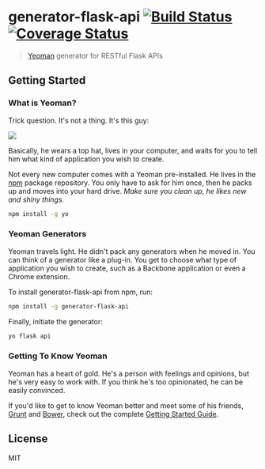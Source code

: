 # generator-flask-api [![Build Status](https://secure.travis-ci.org/ColeKettler/generator-flask-api.png?branch=master)](https://travis-ci.org/ColeKettler/generator-flask-api) [![Coverage Status](https://coveralls.io/repos/ColeKettler/generator-flask-api/badge.svg?branch=master&service=github)](https://coveralls.io/github/ColeKettler/generator-flask-api?branch=master)

> [Yeoman](http://yeoman.io) generator for RESTful Flask APIs


## Getting Started

### What is Yeoman?

Trick question. It's not a thing. It's this guy:

![](http://i.imgur.com/JHaAlBJ.png)

Basically, he wears a top hat, lives in your computer, and waits for you to tell him what kind of application you wish to create.

Not every new computer comes with a Yeoman pre-installed. He lives in the [npm](https://npmjs.org) package repository. You only have to ask for him once, then he packs up and moves into your hard drive. *Make sure you clean up, he likes new and shiny things.*

```bash
npm install -g yo
```

### Yeoman Generators

Yeoman travels light. He didn't pack any generators when he moved in. You can think of a generator like a plug-in. You get to choose what type of application you wish to create, such as a Backbone application or even a Chrome extension.

To install generator-flask-api from npm, run:

```bash
npm install -g generator-flask-api
```

Finally, initiate the generator:

```bash
yo flask api
```

### Getting To Know Yeoman

Yeoman has a heart of gold. He's a person with feelings and opinions, but he's very easy to work with. If you think he's too opinionated, he can be easily convinced.

If you'd like to get to know Yeoman better and meet some of his friends, [Grunt](http://gruntjs.com) and [Bower](http://bower.io), check out the complete [Getting Started Guide](https://github.com/yeoman/yeoman/wiki/Getting-Started).


## License

MIT
